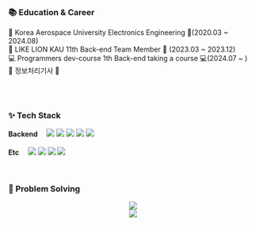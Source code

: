 ### :books: Education & Career

 🏫 Korea Aerospace University Electronics Engineering 🏫(2020.03 ~ 2024.08)<br>
 🦁 LIKE LION KAU 11th Back-end Team Member 🦁 (2023.03 ~ 2023.12) <br>
 💻 Programmers dev-course 1th Back-end taking a course 💻(2024.07 ~  )<br>
 📃 정보처리기사 📃<br>


<br />


<br />

### ✨ Tech Stack


<p>
  <b>Backend　</b>
  <img src="https://img.shields.io/badge/Spring Boot-6DB33F?style=flat-square&logo=Spring Boot&logoColor=white">
  <img src="https://img.shields.io/badge/Java-1E8CBE?style=flat-square&logo=OpenJDK&logoColor=white">
  <img src="https://img.shields.io/badge/Python-3776AB?style=flat-square&logo=Python&logoColor=white">
  <img src="https://img.shields.io/badge/MySQL-4479A1?style=flat-square&logo=MySQL&logoColor=white">
  <img src="https://img.shields.io/badge/Langchain-1C3C3C?style=flat-square&logo=langchain&logoColor=white"/>
  <br /><br />
  <b>Etc　</b>
  <img src="https://img.shields.io/badge/GitHub-181717?style=flat-square&logo=GitHub&logoColor=white">
  <img src="https://img.shields.io/badge/Jira-0052CC?style=flat-square&logo=Jira&logoColor=white">
  <img src="https://img.shields.io/badge/amazonaws-232F3E?style=flat-square&logo=amazonaws&logoColor=white">
  <img src="https://img.shields.io/badge/Docker-2496ED?style=flat-square&logo=Docker&logoColor=white">
</p>


<br />

 ### :muscle: Problem Solving  
<p align="center">
  <img src="http://mazassumnida.wtf/api/v2/generate_badge?boj=zmdk1205"><br/>
  <img src="https://img.shields.io/badge/Python-1E8CBE?style=flat-square&logo=OpenJDK&logoColor=white">
</p>
